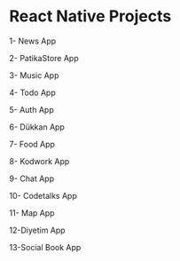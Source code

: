 # React Native Projects

1- News App

2- PatikaStore App

3- Music App

4- Todo App

5- Auth App

6- Dükkan App

7- Food App

8- Kodwork App

9- Chat App

10- Codetalks App

11- Map App

12-Diyetim App

13-Social Book App
